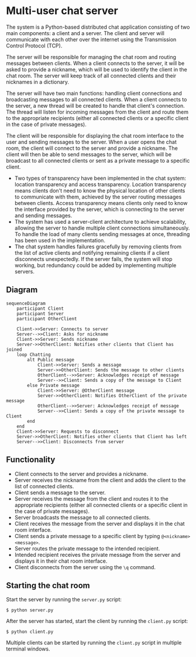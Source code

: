 # Multi-user chat server

The system is a Python-based distributed chat application consisting of two main components: a client and a server. The client and server will communicate with each other over the internet using the Transmission Control Protocol (TCP).

The server will be responsible for managing the chat room and routing messages between clients. When a client connects to the server, it will be asked to provide a nickname, which will be used to identify the client in the chat room. The server will keep track of all connected clients and their nicknames in a dictionary.

The server will have two main functions: handling client connections and broadcasting messages to all connected clients. When a client connects to the server, a new thread will be created to handle that client's connection. The thread will listen for incoming messages from the client and route them to the appropriate recipients (either all connected clients or a specific client in the case of private messages).

The client will be responsible for displaying the chat room interface to the user and sending messages to the server. When a user opens the chat room, the client will connect to the server and provide a nickname. The client will then be able to send messages to the server, which will be broadcast to all connected clients or sent as a private message to a specific client.

- Two types of transparency have been implemented in the chat system: location transparency and access transparency. Location transparency means clients don't need to know the physical location of other clients to communicate with them, achieved by the server routing messages between clients. Access transparency means clients only need to know the interface provided by the server, which is connecting to the server and sending messages.
- The system has used a server-client architecture to achieve scalability, allowing the server to handle multiple client connections simultaneously. To handle the load of many clients sending messages at once, threading has been used in the implementation.
- The chat system handles failures gracefully by removing clients from the list of active clients and notifying remaining clients if a client disconnects unexpectedly. If the server fails, the system will stop working, but redundancy could be added by implementing multiple servers.

## Diagram

```mermaid
sequenceDiagram
    participant Client
    participant Server
    participant OtherClient

    Client->>Server: Connects to server
    Server-->>Client: Asks for nickname
    Client->>Server: Sends nickname
    Server->>OtherClient: Notifies other clients that Client has joined
    loop Chatting
        alt Public message
            Client->>Server: Sends a message
            Server->>OtherClient: Sends the message to other clients
            OtherClient-->>Server: Acknowledges receipt of message
            Server-->>Client: Sends a copy of the message to Client
        else Private message
            Client->>Server: @OtherClient message
            Server->>OtherClient: Notifies OtherClient of the private message
            OtherClient-->>Server: Acknowledges receipt of message
            Server-->>Client: Sends a copy of the private message to Client
        end
    end
    Client->>Server: Requests to disconnect
    Server->>OtherClient: Notifies other clients that Client has left
    Server-->>Client: Disconnects from server
```

## Functionality

- Client connects to the server and provides a nickname.
- Server receives the nickname from the client and adds the client to the list of connected clients.
- Client sends a message to the server.
- Server receives the message from the client and routes it to the appropriate recipients (either all connected clients or a specific client in the case of private messages).
- Server broadcasts the message to all connected clients.
- Client receives the message from the server and displays it in the chat room interface.
- Client sends a private message to a specific client by typing `@<nickname> <message>`.
- Server routes the private message to the intended recipient.
- Intended recipient receives the private message from the server and displays it in their chat room interface.
- Client disconnects from the server using the `\q` command.

## Starting the chat room

Start the server by running the `server.py` script:

    $ python server.py

After the server has started, start the client by running the `client.py` script:

    $ python client.py

Multiple clients can be started by running the `client.py` script in multiple terminal windows.
